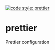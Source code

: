 [![code style: prettier](https://img.shields.io/badge/code_style-prettier-ff69b4.svg?style=flat-square)](https://github.com/prettier/prettier)

# prettier

Prettier configuration
